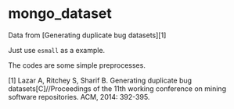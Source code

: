 # mongo_dataset

Data from [Generating duplicate bug datasets][1]

Just use `esmall` as a example.


The codes are some simple preprocesses.



[1] Lazar A, Ritchey S, Sharif B. Generating duplicate bug datasets[C]//Proceedings of the 11th working conference on mining software repositories. ACM, 2014: 392-395.

